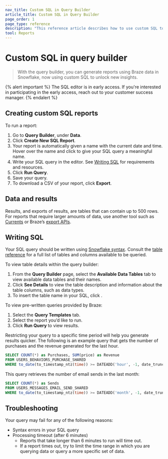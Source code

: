 ```yaml
---
nav_title: Custom SQL in Query Builder
article_title: Custom SQL in Query Builder
page_order: 1
page_type: reference
description: "This reference article describes how to use custom SQL to unlock new insights in the query builder."
tool: Reports
---
```


# Custom SQL in query builder

> With the query builder, you can generate reports using Braze data in Snowflake, now using custom SQL to unlock new insights.

{% alert important %}
The SQL editor is in early access. If you're interested in participating in the early access, reach out to your customer success manager.
{% endalert %}

## Creating custom SQL reports

To run a report:

1. Go to **Query Builder**, under **Data**.
2. Click **Create New SQL Report**.
3. Your report is automatically given a name with the current date and time. Hover over the name and click <i class="fas fa-pencil" alt="Edit"></i> to give your SQL query a meaningful name.
4. Write your SQL query in the editor. See [Writing SQL](#writing-sql) for requirements and resources.
5. Click **Run Query**.
6. Save your query.
7. To download a CSV of your report, click **Export**.

## Data and results

Results, and exports of results, are tables that can contain up to 500 rows. For reports that require larger amounts of data, use another tool such as [Currents]({{site.baseurl}}/user_guide/data_and_analytics/braze_currents) or Braze’s [export APIs]({{site.baseurl}}/api/endpoints/export).

## Writing SQL

Your SQL query should be written using [Snowflake syntax](https://docs.snowflake.com/en/sql-reference). Consult the [table reference]({{site.baseurl}}/sql_segments_tables/) for a full list of tables and columns available to be queried.

To view table details within the query builder:

1. From the **Query Builder** page, select the **Available Data Tables** tab to view available data tables and their names.
3. Click <i class="fas fa-chevron-down" alt=""></i> **See Details** to view the table description and information about the table columns, such as data types.
4. To insert the table name in your SQL, click <i class="fas fa-copy" title="Copy table name to SQL editor"></i>.

To view pre-written queries provided by Braze:

1. Select the **Query Templates** tab.
2. Select the report you’d like to run.
3. Click **Run Query** to view results.

Restricting your query to a specific time period will help you generate results quicker. The following is an example query that gets the number of purchases and the revenue generated for the last hour.

```sql
SELECT COUNT(*) as Purchases, SUM(price) as Revenue
FROM USERS_BEHAVIORS_PURCHASE_SHARED
WHERE to_date(to_timestamp_ntz(time)) >= DATEADD('hour', -1, date_trunc('day',CURRENT_DATE()));
```

This query retrieves the number of email sends in the last month:

```sql
SELECT COUNT(*) as Sends
FROM USERS_MESSAGES_EMAIL_SEND_SHARED
WHERE to_date(to_timestamp_ntz(time)) >= DATEADD('month', -1, date_trunc('day',CURRENT_DATE()));
```

## Troubleshooting

Your query may fail for any of the following reasons:

- Syntax errors in your SQL query
- Processing timeout (after 6 minutes)
    - Reports that take longer than 6 minutes to run will time out.
    - If a report times out, try to limit the time range in which you are querying data or query a more specific set of data.